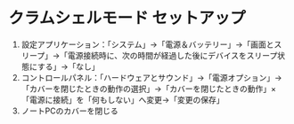 # クラムシェルモード セットアップ

1. 設定アプリケーション：「システム」→「電源＆バッテリー」→「画面とスリープ」→「電源接続時に、次の時間が経過した後にデバイスをスリープ状態にする」→「なし」
2. コントロールパネル：「ハードウェアとサウンド」→「電源オプション」→「カバーを閉じたときの動作の選択」→「カバーを閉じたときの動作」×「電源に接続」を「何もしない」へ変更→「変更の保存」
3. ノートPCのカバーを閉じる

